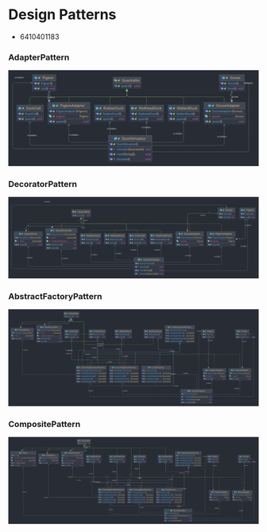 # Design Patterns

- 6410401183

### AdapterPattern
<img src="AdapterPattern.png"/>

### DecoratorPattern
<img src="DecoratorPattern.png"/>

### AbstractFactoryPattern
<img src="AbstractFactoryPattern.png"/>

### CompositePattern
<img src="CompositePattern.png"/>
